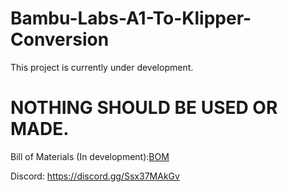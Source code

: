 # Bambu-Labs-A1-To-Klipper-Conversion

This project is currently under development.
# NOTHING SHOULD BE USED OR MADE.

Bill of Materials (In development):[BOM](https://docs.google.com/spreadsheets/d/1AV4G6ZVxCB9UINE7sgqaOE8Zk1H3DC7Mk_idkd3VZ8s/edit?usp=sharing)

Discord:
https://discord.gg/Ssx37MAkGv
